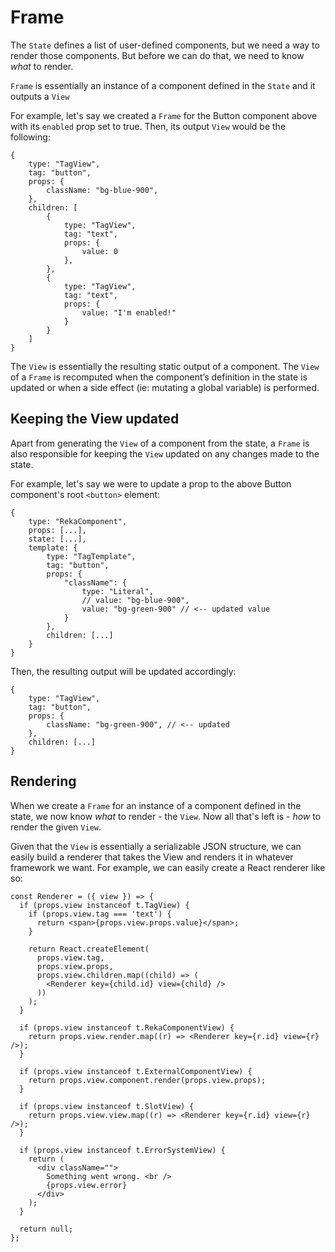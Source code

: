 # Frame

The `State` defines a list of user-defined components, but we need a way to render those components. But before we can do that, we need to know _what_ to render.

`Frame` is essentially an instance of a component defined in the `State` and it outputs a `View`

For example, let's say we created a `Frame` for the Button component above with its `enabled` prop set to true. Then, its output `View` would be the following:

```tsx
{
    type: "TagView",
    tag: "button",
    props: {
        className: "bg-blue-900",
    },
    children: [
        {
            type: "TagView",
            tag: "text",
            props: {
                value: 0
            },
        },
        {
            type: "TagView",
            tag: "text",
            props: {
                value: "I'm enabled!"
            }
        }
    ]
}
```

The `View` is essentially the resulting static output of a component. The `View` of a `Frame` is recomputed when the component’s definition in the state is updated or when a side effect (ie: mutating a global variable) is performed.

## Keeping the View updated

Apart from generating the `View` of a component from the state, a `Frame` is also responsible for keeping the `View` updated on any changes made to the state.

For example, let's say we were to update a prop to the above Button component's root `<button>` element:

```tsx
{
    type: "RekaComponent",
    props: [...],
    state: [...],
    template: {
        type: "TagTemplate",
        tag: "button",
        props: {
            "className": {
                type: "Literal",
                // value: "bg-blue-900",
                value: "bg-green-900" // <-- updated value
            }
        },
        children: [...]
    }
}
```

Then, the resulting output will be updated accordingly:

```tsx
{
    type: "TagView",
    tag: "button",
    props: {
        className: "bg-green-900", // <-- updated
    },
    children: [...]
}
```

## Rendering

When we create a `Frame` for an instance of a component defined in the state, we now know _what_ to render - the `View`. Now all that's left is - _how_ to render the given `View`.

Given that the `View` is essentially a serializable JSON structure, we can easily build a renderer that takes the View and renders it in whatever framework we want. For example, we can easily create a React renderer like so:

```tsx
const Renderer = ({ view }) => {
  if (props.view instanceof t.TagView) {
    if (props.view.tag === 'text') {
      return <span>{props.view.props.value}</span>;
    }

    return React.createElement(
      props.view.tag,
      props.view.props,
      props.view.children.map((child) => (
        <Renderer key={child.id} view={child} />
      ))
    );
  }

  if (props.view instanceof t.RekaComponentView) {
    return props.view.render.map((r) => <Renderer key={r.id} view={r} />);
  }

  if (props.view instanceof t.ExternalComponentView) {
    return props.view.component.render(props.view.props);
  }

  if (props.view instanceof t.SlotView) {
    return props.view.view.map((r) => <Renderer key={r.id} view={r} />);
  }

  if (props.view instanceof t.ErrorSystemView) {
    return (
      <div className="">
        Something went wrong. <br />
        {props.view.error}
      </div>
    );
  }

  return null;
};
```
